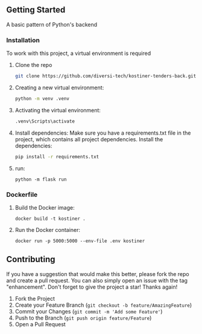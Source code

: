 ## Getting Started

A basic pattern of Python's backend



### Installation

To work with this project, a virtual environment is required

1. Clone the repo
   ```sh
   git clone https://github.com/diversi-tech/kostiner-tenders-back.git
   ```
2. Creating a new virtual environment:
   ```sh
   python -m venv .venv
   ```
3. Activating the virtual environment:
   ```sh
   .venv\Scripts\activate
   ```
4. Install dependencies:
   Make sure you have a requirements.txt file in the project, which contains all project dependencies.
   Install the dependencies:
   ```sh
   pip install -r requirements.txt
   ```
5. run:
   ```shell
   python -m flask run
   ```

### Dockerfile
1. Build the Docker image:
   ```shell
   docker build -t kostiner .
   ```
2. Run the Docker container:
   ```shell
   docker run -p 5000:5000 --env-file .env kostiner
   ```
<!-- CONTRIBUTING -->
## Contributing

If you have a suggestion that would make this better, please fork the repo and create a pull request. You can also simply open an issue with the tag "enhancement".
Don't forget to give the project a star! Thanks again!

1. Fork the Project
2. Create your Feature Branch (`git checkout -b feature/AmazingFeature`)
3. Commit your Changes (`git commit -m 'Add some Feature'`)
4. Push to the Branch (`git push origin feature/Feature`)
5. Open a Pull Request


